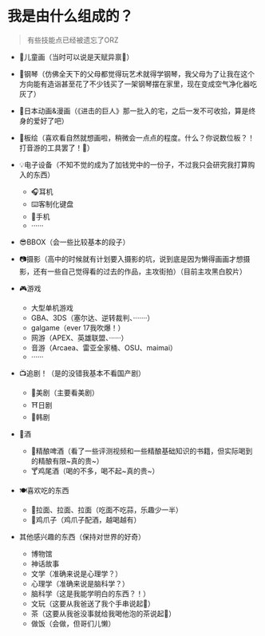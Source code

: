 # 我是由什么组成的？

>  有些技能点已经被遗忘了ORZ

+ 🎨儿童画（当时可以说是天赋异禀👀）
+ 🎹钢琴（仿佛全天下的父母都觉得玩艺术就得学钢琴，我父母为了让我在这个方向能有造诣甚至花了不少钱买了一架钢琴摆在家里，现在变成空气净化器吃灰了）
+ 🍡日本动画&漫画（《进击的巨人》那一批入的宅，之后一发不可收拾，算是终身的爱好了吧）
+ 🎨板绘（喜欢看自然就想画啦，稍微会一点点的程度。什么？你说数位板？！打音游的工具罢了！🤪）
+ 💡电子设备（不知不觉的成为了加钱党中的一份子，不过我只会研究我打算购入的东西）

  + 🎧耳机
  + ⌨️客制化键盘
  + 📱手机
  + ······
+ 😎BBOX（会一些比较基本的段子）
+ 📷摄影（高中的时候就有计划要入摄影的坑，说到底是因为懒得画画才想摄影，还有一些自己觉得看的过去的作品，主攻街拍）（目前主攻黑白胶片）
+ 🎮游戏

  + 大型单机游戏
  + GBA、3DS（塞尔达、逆转裁判、·······）
  + galgame（ever 17我吹爆！）
  + 网游（APEX、英雄联盟、······）
  + 音游（Arcaea、雷亚全家桶、OSU、maimai）
  + ······
+ 📺追剧！（是的没错我基本不看国产剧）

  + 🗽美剧（主要看美剧）
  + ⛩️日剧
  + 👩韩剧
+ 🍻酒

  + 🍺精酿啤酒（看了一些评测视频和一些精酿基础知识的书籍，但实际喝到的精酿有限~真的贵~）
  + 🍸鸡尾酒（喝的不多，喝不起~真的贵~）
+ 🍽️喜欢吃的东西

  + 🍜拉面、拉面、拉面（吃面不吃蒜，乐趣少一半）
  + 🐔鸡爪子（鸡爪子配酒，越喝越有）
+ 其他感兴趣的东西（保持对世界的好奇）

  + 博物馆
  + 神话故事
  + 文学（准确来说是心理学？）
  + 心理学（准确来说是脑科学？）
  + 脑科学（这是我能学明白的东西？！）
  + 文玩（这要从我爸送了我个手串说起🍵）
  + 茶（这要从我爸没事就给我喝他泡的茶说起🍵）
  + 做饭（会做，但哥们儿懒）
